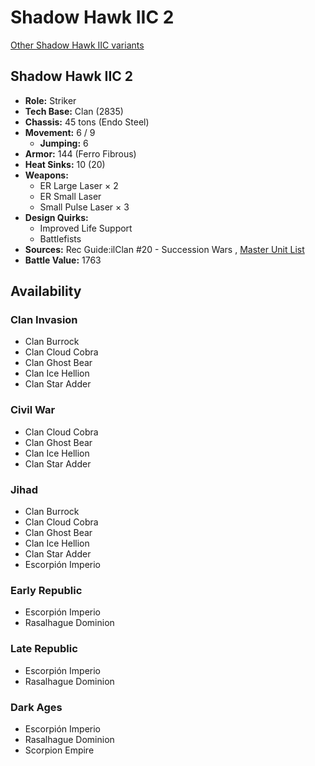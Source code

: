 # Shadow Hawk IIC 2 

[Other Shadow Hawk IIC variants](../shadow_hawk_iic.md) 

## Shadow Hawk IIC 2 

- **Role:** Striker 
- **Tech Base:** Clan (2835) 
- **Chassis:** 45 tons (Endo Steel) 
- **Movement:** 6 / 9 
  - **Jumping:** 6 
- **Armor:** 144 (Ferro Fibrous) 
- **Heat Sinks:** 10 (20) 
- **Weapons:** 
  - ER Large Laser × 2 
  - ER Small Laser 
  - Small Pulse Laser × 3 
- **Design Quirks:** 
  - Improved Life Support 
  - Battlefists 
- **Sources:** Rec Guide:ilClan #20 - Succession Wars , [Master Unit List](http://masterunitlist.info/Unit/Details/2912/shadow-hawk-iic-2) 
- **Battle Value:** 1763 

## Availability 

### Clan Invasion 

- Clan Burrock 
- Clan Cloud Cobra 
- Clan Ghost Bear 
- Clan Ice Hellion 
- Clan Star Adder 

### Civil War 

- Clan Cloud Cobra 
- Clan Ghost Bear 
- Clan Ice Hellion 
- Clan Star Adder 

### Jihad 

- Clan Burrock 
- Clan Cloud Cobra 
- Clan Ghost Bear 
- Clan Ice Hellion 
- Clan Star Adder 
- Escorpión Imperio 

### Early Republic 

- Escorpión Imperio 
- Rasalhague Dominion 

### Late Republic 

- Escorpión Imperio 
- Rasalhague Dominion 

### Dark Ages 

- Escorpión Imperio 
- Rasalhague Dominion 
- Scorpion Empire 


